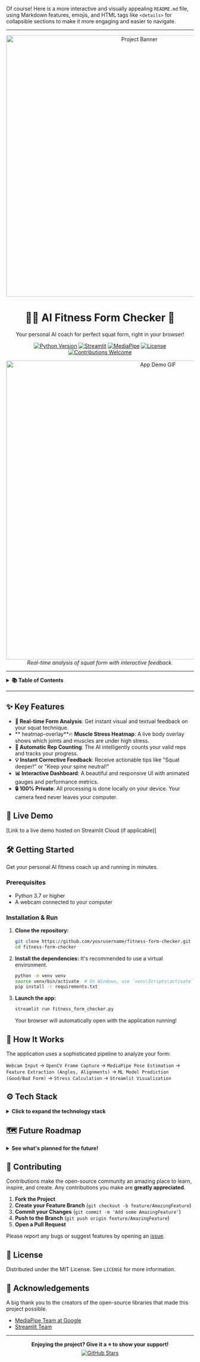 Of course! Here is a more interactive and visually appealing `README.md` file, using Markdown features, emojis, and HTML tags like `<details>` for collapsible sections to make it more engaging and easier to navigate.

---

<p align="center">
  <img src="https://i.imgur.com/your-logo-or-banner.png" alt="Project Banner" width="700"/>
</p>

<h1 align="center">🏋️‍♂️ AI Fitness Form Checker 🤖</h1>

<p align="center">
  Your personal AI coach for perfect squat form, right in your browser!
</p>

<p align="center">
  <!-- Badges -->
  <a href="https://www.python.org/downloads/release/python-370/"><img src="https://img.shields.io/badge/Python-3.7+-blue.svg" alt="Python Version"></a>
  <a href="https://streamlit.io/"><img src="https://img.shields.io/badge/Framework-Streamlit-red.svg" alt="Streamlit"></a>
  <a href="https://google.github.io/mediapipe/"><img src="https://img.shields.io/badge/Computer%20Vision-MediaPipe-green.svg" alt="MediaPipe"></a>
  <a href="LICENSE"><img src="https://img.shields.io/badge/License-MIT-yellow.svg" alt="License"></a>
  <a href="https://github.com/yourusername/fitness-form-checker/issues"><img src="https://img.shields.io/badge/contributions-welcome-brightgreen.svg?style=flat" alt="Contributions Welcome"></a>
</p>

<p align="center">
  <img src="https://i.imgur.com/demo-placeholder.gif" alt="App Demo GIF" width="800"/>
  <br>
  <em>Real-time analysis of squat form with interactive feedback.</em>
</p>

---

<details>
  <summary><strong>📚 Table of Contents</strong></summary>
  <ol>
    <li><a href="#-key-features">Key Features</a></li>
    <li><a href="#-live-demo">Live Demo</a></li>
    <li><a href="#-getting-started">Getting Started</a></li>
    <li><a href="#-how-it-works">How It Works</a></li>
    <li><a href="#-tech-stack">Tech Stack</a></li>
    <li><a href="#-future-roadmap">Future Roadmap</a></li>
    <li><a href="#-contributing">Contributing</a></li>
    <li><a href="#-license">License</a></li>
    <li><a href="#-acknowledgements">Acknowledgements</a></li>
  </ol>
</details>

---

## ✨ Key Features

-   **🎯 Real-time Form Analysis**: Get instant visual and textual feedback on your squat technique.
-   ** heatmap-overlay**🔥 **Muscle Stress Heatmap**: A live body overlay shows which joints and muscles are under high stress.
-   **🤖 Automatic Rep Counting**: The AI intelligently counts your valid reps and tracks your progress.
-   **💡 Instant Corrective Feedback**: Receive actionable tips like "Squat deeper!" or "Keep your spine neutral!"
-   **📊 Interactive Dashboard**: A beautiful and responsive UI with animated gauges and performance metrics.
-   **🔒 100% Private**: All processing is done locally on your device. Your camera feed never leaves your computer.

## 🚀 Live Demo

[Link to a live demo hosted on Streamlit Cloud (if applicable)]

## 🛠️ Getting Started

Get your personal AI fitness coach up and running in minutes.

### Prerequisites

-   Python 3.7 or higher
-   A webcam connected to your computer

### Installation & Run

1.  **Clone the repository:**
    ```bash
    git clone https://github.com/yourusername/fitness-form-checker.git
    cd fitness-form-checker
    ```

2.  **Install the dependencies:**
    It's recommended to use a virtual environment.
    ```bash
    python -m venv venv
    source venv/bin/activate  # On Windows, use `venv\Scripts\activate`
    pip install -r requirements.txt
    ```

3.  **Launch the app:**
    ```bash
    streamlit run fitness_form_checker.py
    ```
    Your browser will automatically open with the application running!

## 📖 How It Works

The application uses a sophisticated pipeline to analyze your form:

`Webcam Input` → `OpenCV Frame Capture` → `MediaPipe Pose Estimation` → `Feature Extraction (Angles, Alignments)` → `ML Model Prediction (Good/Bad Form)` → `Stress Calculation` → `Streamlit Visualization`

## ⚙️ Tech Stack

<details>
  <summary><strong>Click to expand the technology stack</strong></summary>
  
  -   **Framework**: [Streamlit](https://www.streamlit.io/) - For building the interactive web application.
  -   **Computer Vision**:
      -   [OpenCV](https://opencv.org/) - For capturing and processing video frames.
      -   [MediaPipe](https://google.github.io/mediapipe/) - For high-fidelity body pose tracking.
  -   **Machine Learning**:
      -   [Scikit-learn](https://scikit-learn.org/) - For the Random Forest classification model.
  -   **Data Manipulation**:
      -   [NumPy](https://numpy.org/) & [Pandas](https://pandas.pydata.org/) - For numerical operations and data handling.
  -   **Data Visualization**:
      -   [Plotly](https://plotly.com/) - For creating interactive, animated gauge charts.
      -   [Matplotlib](https://matplotlib.org/) & [Seaborn](https://seaborn.pydata.org/) - For static plots and model evaluation.

</details>

## 🗺️ Future Roadmap

<details>
  <summary><strong>See what's planned for the future!</strong></summary>

-   [ ] **Support More Exercises**:
    -   [ ] Lunges
    -   [ ] Push-ups
    -   [ ] Deadlifts
-   [ ] **Workout History & Progression**: Save session data to track improvements over time.
-   [ ] **Customizable Workouts**: Allow users to set goals for reps and sets.
-   [ ] **Audio Feedback**: Add voice cues for corrections and encouragement.
-   [ ] **Mobile Support**: Improve compatibility for running on mobile devices.

</details>

## 🤝 Contributing

Contributions make the open-source community an amazing place to learn, inspire, and create. Any contributions you make are **greatly appreciated**.

1.  **Fork the Project**
2.  **Create your Feature Branch** (`git checkout -b feature/AmazingFeature`)
3.  **Commit your Changes** (`git commit -m 'Add some AmazingFeature'`)
4.  **Push to the Branch** (`git push origin feature/AmazingFeature`)
5.  **Open a Pull Request**

Please report any bugs or suggest features by opening an [issue](https://github.com/yourusername/fitness-form-checker/issues).

## 📜 License

Distributed under the MIT License. See `LICENSE` for more information.

## 🙏 Acknowledgements

A big thank you to the creators of the open-source libraries that made this project possible.
-   [MediaPipe Team at Google](https://google.github.io/mediapipe/)
-   [Streamlit Team](https://www.streamlit.io/)

---

<p align="center">
  <b>Enjoying the project? Give it a ⭐️ to show your support!</b>
  <br>
  <a href="https://github.com/yourusername/fitness-form-checker/stargazers"><img src="https://img.shields.io/github/stars/yourusername/fitness-form-checker?style=social" alt="GitHub Stars"></a>
</p>
